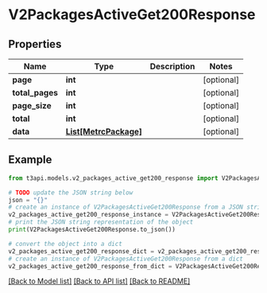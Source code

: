 # V2PackagesActiveGet200Response


## Properties

Name | Type | Description | Notes
------------ | ------------- | ------------- | -------------
**page** | **int** |  | [optional] 
**total_pages** | **int** |  | [optional] 
**page_size** | **int** |  | [optional] 
**total** | **int** |  | [optional] 
**data** | [**List[MetrcPackage]**](MetrcPackage.md) |  | [optional] 

## Example

```python
from t3api.models.v2_packages_active_get200_response import V2PackagesActiveGet200Response

# TODO update the JSON string below
json = "{}"
# create an instance of V2PackagesActiveGet200Response from a JSON string
v2_packages_active_get200_response_instance = V2PackagesActiveGet200Response.from_json(json)
# print the JSON string representation of the object
print(V2PackagesActiveGet200Response.to_json())

# convert the object into a dict
v2_packages_active_get200_response_dict = v2_packages_active_get200_response_instance.to_dict()
# create an instance of V2PackagesActiveGet200Response from a dict
v2_packages_active_get200_response_from_dict = V2PackagesActiveGet200Response.from_dict(v2_packages_active_get200_response_dict)
```
[[Back to Model list]](../README.md#documentation-for-models) [[Back to API list]](../README.md#documentation-for-api-endpoints) [[Back to README]](../README.md)


